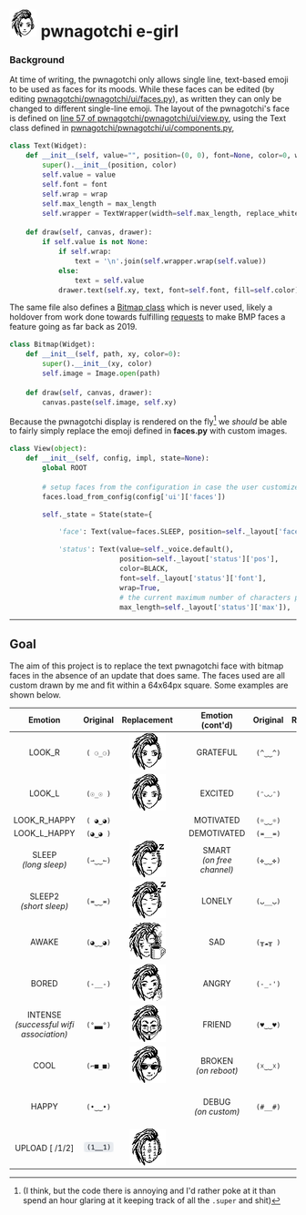 # <img src="https://github.com/PersephoneKarnstein/egirl-pwnagotchi/blob/master/assets/sideeye.gif?raw=true" height="48"> pwnagotchi e-girl

### Background

At time of writing, the pwnagotchi only allows single line, text-based emoji to be used as faces for its moods. While these faces can be edited (by editing [pwnagotchi/pwnagotchi/ui/faces.py](https://github.com/evilsocket/pwnagotchi/blob/decbeaccb1b3a3b4364204478c7987df0104edf1/pwnagotchi/ui/faces.py)), as written they can only be changed to different single-line emoji. The layout of the pwnagotchi's face is defined on [line 57 of pwnagotchi/pwnagotchi/ui/view.py](https://github.com/evilsocket/pwnagotchi/blob/a5d5533acf9ebf0d70b12b7631b5119aea5b7b3b/pwnagotchi/ui/view.py#L57), using the Text class defined in [pwnagotchi/pwnagotchi/ui/components.py](https://github.com/evilsocket/pwnagotchi/blob/a5d5533acf9ebf0d70b12b7631b5119aea5b7b3b/pwnagotchi/ui/components.py),

```python
class Text(Widget):
    def __init__(self, value="", position=(0, 0), font=None, color=0, wrap=False, max_length=0):
        super().__init__(position, color)
        self.value = value
        self.font = font
        self.wrap = wrap
        self.max_length = max_length
        self.wrapper = TextWrapper(width=self.max_length, replace_whitespace=False) if wrap else None

    def draw(self, canvas, drawer):
        if self.value is not None:
            if self.wrap:
                text = '\n'.join(self.wrapper.wrap(self.value))
            else:
                text = self.value
            drawer.text(self.xy, text, font=self.font, fill=self.color)
```

The same file also defines a [Bitmap class](https://github.com/evilsocket/pwnagotchi/blob/a5d5533acf9ebf0d70b12b7631b5119aea5b7b3b/pwnagotchi/ui/components.py#L14) which is never used, likely a holdover from work done towards fulfilling [requests](https://github.com/evilsocket/pwnagotchi/issues/47) to make BMP faces a feature going as far back as 2019.

```python
class Bitmap(Widget):
    def __init__(self, path, xy, color=0):
        super().__init__(xy, color)
        self.image = Image.open(path)

    def draw(self, canvas, drawer):
        canvas.paste(self.image, self.xy)
```

Because the pwnagotchi display is rendered on the fly[^1] we *should* be able to fairly simply replace the emoji defined in **faces.py** with custom images.

[^1]: (I think, but the code there is annoying and I'd rather poke at it than spend an hour glaring at it keeping track of all the `.super` and shit)

```python
class View(object):
    def __init__(self, config, impl, state=None):
        global ROOT

        # setup faces from the configuration in case the user customized them
        faces.load_from_config(config['ui']['faces'])
```
```python
        self._state = State(state={
```
```python
            'face': Text(value=faces.SLEEP, position=self._layout['face'], color=BLACK, font=fonts.Huge),
```
```python
            'status': Text(value=self._voice.default(),
                           position=self._layout['status']['pos'],
                           color=BLACK,
                           font=self._layout['status']['font'],
                           wrap=True,
                           # the current maximum number of characters per line, assuming each character is 6 pixels wide
                           max_length=self._layout['status']['max']),
```





---
## Goal

The aim of this project is to replace the text pwnagotchi face with bitmap faces in the absence of an update that does same. The faces used are all custom drawn by me and fit within a 64x64px square. Some examples are shown below.


| Emotion | Original      | Replacement | | Emotion (cont'd) | Original | Replacement |
| :---: | :----:      |    :----:   | :---: |    :----:   |    :----:   |    :----:   |
| LOOK_R | `( ⚆_⚆)` | ![Look_R](https://github.com/PersephoneKarnstein/egirl-pwnagotchi/blob/master/faces/LOOK-R.png?raw=true) | | GRATEFUL | `(^‿‿^)` |  |
| LOOK_L | `(☉_☉ )` | ![Look_L](https://github.com/PersephoneKarnstein/egirl-pwnagotchi/blob/master/faces/LOOK-L.png?raw=true) | | EXCITED <!-- on_unread_messages --> | `(ᵔ◡◡ᵔ)` |  |
| LOOK_R_HAPPY | `( ◕‿◕)` |  | | MOTIVATED | `(☼‿‿☼)` |  |
| LOOK_L_HAPPY | `(◕‿◕ )` |  | | DEMOTIVATED | `(≖__≖)` |  |
| SLEEP <!-- long sleep --> <br/> *(long sleep)*| `(⇀‿‿↼)` | ![Sleep](https://github.com/PersephoneKarnstein/egirl-pwnagotchi/blob/master/faces/SLEEP.png?raw=true) | | SMART <br/> *(on free channel)* | `(✜‿‿✜)` | ![Smart](https://github.com/PersephoneKarnstein/egirl-pwnagotchi/blob/master/faces/SMART.png?raw=true) |
| SLEEP2 <!-- short sleep --> <br/> *(short sleep)*| `(≖‿‿≖)` | ![Sleep2](https://github.com/PersephoneKarnstein/egirl-pwnagotchi/blob/master/faces/SLEEP2.png?raw=true) | | LONELY | `(ب__ب)` |  |
| AWAKE | `(◕‿‿◕)` | ![Awake](https://github.com/PersephoneKarnstein/egirl-pwnagotchi/blob/master/faces/AWAKE.png?raw=true) | | SAD <!-- on_miss --> | `(╥☁╥ )` |  ![Sad](https://github.com/PersephoneKarnstein/egirl-pwnagotchi/blob/master/faces/SAD.png?raw=true) |
| BORED | `(-__-)` | ![Bored](https://github.com/PersephoneKarnstein/egirl-pwnagotchi/blob/master/faces/Bored.png?raw=true) | | ANGRY | `(-_-')` |![Angry](https://github.com/PersephoneKarnstein/egirl-pwnagotchi/blob/master/faces/ANGRY.png?raw=true) |
| INTENSE <!-- on_assoc : post auth, data transfer can begin --> <br/> *(successful wifi association)* | `(°▃▃°)` | ![Anonymous](https://github.com/PersephoneKarnstein/egirl-pwnagotchi/blob/master/faces/ANONYMOUS.png?raw=true)  | | FRIEND | `(♥‿‿♥)` | ![Friend](https://github.com/PersephoneKarnstein/egirl-pwnagotchi/blob/master/faces/FRIEND.png?raw=true) |
| COOL <!-- on_deauth --> | `(⌐■_■)` | ![Cool](https://github.com/PersephoneKarnstein/egirl-pwnagotchi/blob/master/faces/COOL.png?raw=true) | | BROKEN <!-- on_reboot --> <br/> *(on reboot)* | `(☓‿‿☓)` | ![Broken](https://github.com/PersephoneKarnstein/egirl-pwnagotchi/blob/master/faces/BROKEN.png?raw=true)  |
| HAPPY <!-- new handshakes --> | `(•‿‿•)` |  | | DEBUG <!-- on_custom --> <br/> *(on custom)* | `(#__#)` |  ![Debug](https://github.com/PersephoneKarnstein/egirl-pwnagotchi/blob/master/faces/DEBUG.png?raw=true) 
| UPLOAD [ /1/2] | <img src="https://github.com/PersephoneKarnstein/egirl-pwnagotchi/blob/master/assets/upload-old.gif" width="60"> | <img src="https://github.com/PersephoneKarnstein/egirl-pwnagotchi/blob/master/assets/upload-new.gif" height="64"> | | | | |
